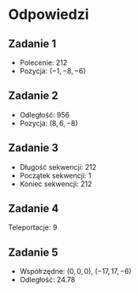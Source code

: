 # Odpowiedzi

## Zadanie 1

- Polecenie: $212$
- Pozycja: $(-1, -8, -6)$

## Zadanie 2

- Odległość: $956$
- Pozycja: $(8, 6, -8)$

## Zadanie 3

- Długość sekwencji: $212$
- Początek sekwencji: $1$
- Koniec sekwencji: $212$

## Zadanie 4

Teleportacje: $9$

## Zadanie 5

- Współrzędne: $(0, 0, 0)$, $(-17, 17, -6)$
- Odległość: $24.78$
